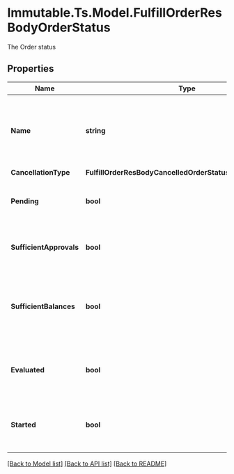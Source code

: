 # Immutable.Ts.Model.FulfillOrderResBodyOrderStatus
The Order status

## Properties

Name | Type | Description | Notes
------------ | ------------- | ------------- | -------------
**Name** | **string** | The order status that indicates the order is yet to be active due to various reasons. | [optional] 
**CancellationType** | **FulfillOrderResBodyCancelledOrderStatusCancellationType** |  | [optional] 
**Pending** | **bool** | Whether the cancellation of the order is pending | [optional] 
**SufficientApprovals** | **bool** | Whether the order offerer has sufficient approvals | [optional] 
**SufficientBalances** | **bool** | Whether the order offerer still has sufficient balance to complete the order | [optional] 
**Evaluated** | **bool** | Whether the order has been evaluated after its creation | [optional] 
**Started** | **bool** | Whether the order has reached its specified start time | [optional] 

[[Back to Model list]](../README.md#documentation-for-models) [[Back to API list]](../README.md#documentation-for-api-endpoints) [[Back to README]](../README.md)

